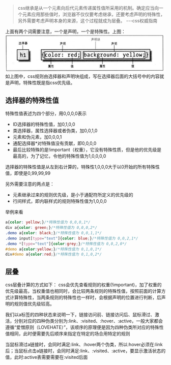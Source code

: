 > css继承是从一个元素向后代元素传递属性值所采用的机制。确定应当向一个元素应用那些值时，浏览器不仅仅要考虑继承，还要考虑声明的特殊性，另外需要考虑声明本身的来源，这个过程就成为层叠。  ---css权威指南

上面有两个词需要注意，一个是声明，一个是特殊性。上图：
![css](../images/css/css.jpg)
如上图中，css规则由选择器和声明块组成，写在选择器后面的大括号中的内容就是声明，特殊性既是指css优先级。

## 选择器的特殊性值

特殊性值表述为四个部分，用0,0,0,0表示

* ID选择器的特殊性值，加0,1,0,0
* 类选择器，属性选择器或者伪类，加0,0,1,0
* 元素和伪元素，加0,0,0,1
* 通配选择器*对特殊值没有贡献，即0,0,0,0
* 最后比较特殊的是!important（权重），它没有特殊性质，但是他的优先级是最高的，为了记忆，令他的特殊性值为1,0,0,0,0

选择器的特殊性值是从左到右计算的，特殊性1,0,0,0大于以0开始的所有特殊性值，即使是0,99,99,99

另外需要注意的两点是：
* 元素继承过来的规则优先级，是小于通配符所定义的优先级的
* 行间样式，即内联样式的规则特殊性值为1,0,0,0

举例来看
```css
a{color: yellow;}/*特殊性值为 0,0,0,1*/
div a{color: green;}/*特殊性值为 0,0,0,2*/
.demo a{color: black;}/*特殊性值为 0,0,1,1*/
.demo input[type="text"]{color: blue;}/*特殊性值为 0,0,2,1*/
.demo *[type="text"]{color:grey;}/*特殊性值为 0,0,2,0*/
#demo a{color:yellow;}/*特殊性值为 0,1,0,1*/
div#demo a{color:red;}/*特殊性值为 0,1,0,2*/
```

## 层叠

css层叠计算的方式如下：
  css会优先查看规则的权重(!important)，加了权重的优先级最高，当权重值也相同时，会比较两条规则的特殊性值，按照前面的计算方式计算特殊性，当两条规则的特殊性也一样时，会根据声明的位置进行判断，后声明的规则值优先级较高。

我们以a标签的四种状态来说明一下，链接访问前、链接访问后、鼠标滑过、激活，分别对应的四种伪类分别为:link、:visited、:hover、:active，一般大家都会遵循“爱憎原则（LOVEHATE）”，该顺序的原理便是因为四种伪类所对应的特殊性值相同，此时便需要先后顺序来指定在特定的场合用特定的规则

当鼠标滑过a链接时，会同时满足:link、:hover两个伪类，所以:hover必须在:link后；当鼠标点击a链接时，会同时满足:link、:visited、:active，要显示激活状态的值，此时:active表需要需要在:visited后面

